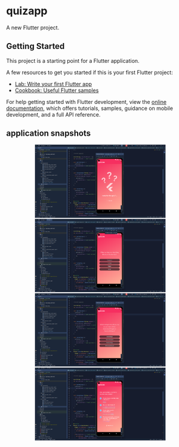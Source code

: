 # quizapp

A new Flutter project.

## Getting Started

This project is a starting point for a Flutter application.

A few resources to get you started if this is your first Flutter project:

- [Lab: Write your first Flutter app](https://docs.flutter.dev/get-started/codelab)
- [Cookbook: Useful Flutter samples](https://docs.flutter.dev/cookbook)

For help getting started with Flutter development, view the
[online documentation](https://docs.flutter.dev/), which offers tutorials,
samples, guidance on mobile development, and a full API reference.

<h2>application snapshots</h2>

<p align="center">
  <img src="assets/1.png" width="350" >
  <img src="assets/2.png" width="350" >
  <img src="assets/3.png" width="350" >
  <img src="assets/4.png" width="350" >
</p>